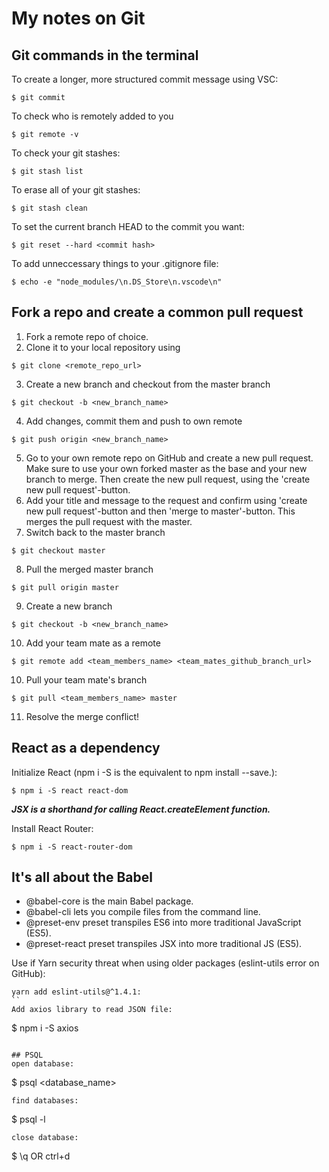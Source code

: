 # My notes on Git  

## Git commands in the terminal   

To create a longer, more structured commit message using VSC:  
```
$ git commit
```
To check who is remotely added to you
```
$ git remote -v
```
To check your git stashes:
```
$ git stash list
```
To erase all of your git stashes:
```
$ git stash clean
```
To set the current branch HEAD to the commit you want:  
```
$ git reset --hard <commit hash>
```
To add unneccessary things to your .gitignore file:
```
$ echo -e "node_modules/\n.DS_Store\n.vscode\n"
```

## Fork a repo and create a common pull request  
1. Fork a remote repo of choice.  
2. Clone it to your local repository using
```
$ git clone <remote_repo_url>
```
3. Create a new branch and checkout from the master branch
```
$ git checkout -b <new_branch_name>
```
4. Add changes, commit them and push to own remote
```
$ git push origin <new_branch_name>
```
5. Go to your own remote repo on GitHub and create a new pull request. Make sure to use your own forked master as the base and your new branch to merge. Then create the new pull request, using the 'create new pull request'-button.  
6. Add your title and message to the request and confirm using 'create new pull request'-button and then 'merge to master'-button. This merges the pull request with the master.  
7. Switch back to the master branch 
```
$ git checkout master
```
8. Pull the merged master branch
```
$ git pull origin master
```
9. Create a new branch
```
$ git checkout -b <new_branch_name>
```
10. Add your team mate as a remote
```
$ git remote add <team_members_name> <team_mates_github_branch_url>
```
10. Pull your team mate's branch
```
$ git pull <team_members_name> master
```
11. Resolve the merge conflict!

## React as a dependency  
Initialize React (npm i -S is the equivalent to npm install --save.):
```
$ npm i -S react react-dom
```
***JSX is a shorthand for calling React.createElement function.***

Install React Router:
```
$ npm i -S react-router-dom
```

## It's all about the Babel  
* @babel-core is the main Babel package.
* @babel-cli lets you compile files from the command line.
* @preset-env preset transpiles ES6 into more traditional JavaScript (ES5). 
* @preset-react preset transpiles JSX into more traditional JS (ES5).  

Use if Yarn security threat when using older packages (eslint-utils error on GitHub):
```
yarn add eslint-utils@^1.4.1:
``
Add axios library to read JSON file:  
```
$ npm i -S axios
```

## PSQL  
open database: 
```
$ psql <database_name>
```
find databases:
```
$ psql -l
```
close database:
```
$ \q OR ctrl+d
```


